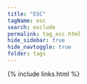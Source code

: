 ```yaml
---
title: "ESC"
tagName: esc
search: exclude
permalink: tag_esc.html
hide_sidebar: true
hide_navtoggle: true
folder: tags
---
```




{% include links.html %}
